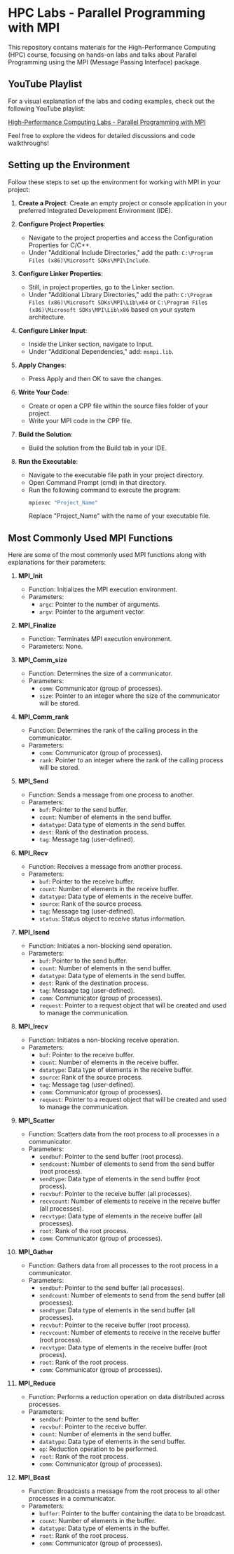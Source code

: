 # HPC Labs - Parallel Programming with MPI

This repository contains materials for the High-Performance Computing (HPC) course, focusing on hands-on labs and talks about Parallel Programming using the MPI (Message Passing Interface) package.

## YouTube Playlist

For a visual explanation of the labs and coding examples, check out the following YouTube playlist:

[High-Performance Computing Labs - Parallel Programming with MPI](https://www.youtube.com/playlist?list=YOUR_PLAYLIST_ID)

Feel free to explore the videos for detailed discussions and code walkthroughs!


## Setting up the Environment

Follow these steps to set up the environment for working with MPI in your project:

1. **Create a Project**: Create an empty project or console application in your preferred Integrated Development Environment (IDE).

2. **Configure Project Properties**:

   - Navigate to the project properties and access the Configuration Properties for C/C++.
   - Under "Additional Include Directories," add the path: `C:\Program Files (x86)\Microsoft SDKs\MPI\Include`.

3. **Configure Linker Properties**:

   - Still, in project properties, go to the Linker section.
   - Under "Additional Library Directories," add the path: `C:\Program Files (x86)\Microsoft SDKs\MPI\Lib\x64` or `C:\Program Files (x86)\Microsoft SDKs\MPI\Lib\x86` based on your system architecture.

4. **Configure Linker Input**:

   - Inside the Linker section, navigate to Input.
   - Under "Additional Dependencies," add: `msmpi.lib`.

5. **Apply Changes**:

   - Press Apply and then OK to save the changes.

6. **Write Your Code**:

   - Create or open a CPP file within the source files folder of your project.
   - Write your MPI code in the CPP file.

7. **Build the Solution**:

   - Build the solution from the Build tab in your IDE.

8. **Run the Executable**:
   - Navigate to the executable file path in your project directory.
   - Open Command Prompt (cmd) in that directory.
   - Run the following command to execute the program:
     ```bash
     mpiexec "Project_Name"
     ```
     Replace "Project_Name" with the name of your executable file.

## Most Commonly Used MPI Functions

Here are some of the most commonly used MPI functions along with explanations for their parameters:

1. **MPI_Init**

   - Function: Initializes the MPI execution environment.
   - Parameters:
     - `argc`: Pointer to the number of arguments.
     - `argv`: Pointer to the argument vector.

2. **MPI_Finalize**

   - Function: Terminates MPI execution environment.
   - Parameters: None.

3. **MPI_Comm_size**

   - Function: Determines the size of a communicator.
   - Parameters:
     - `comm`: Communicator (group of processes).
     - `size`: Pointer to an integer where the size of the communicator will be stored.

4. **MPI_Comm_rank**

   - Function: Determines the rank of the calling process in the communicator.
   - Parameters:
     - `comm`: Communicator (group of processes).
     - `rank`: Pointer to an integer where the rank of the calling process will be stored.

5. **MPI_Send**

   - Function: Sends a message from one process to another.
   - Parameters:
     - `buf`: Pointer to the send buffer.
     - `count`: Number of elements in the send buffer.
     - `datatype`: Data type of elements in the send buffer.
     - `dest`: Rank of the destination process.
     - `tag`: Message tag (user-defined).

6. **MPI_Recv**

   - Function: Receives a message from another process.
   - Parameters:
     - `buf`: Pointer to the receive buffer.
     - `count`: Number of elements in the receive buffer.
     - `datatype`: Data type of elements in the receive buffer.
     - `source`: Rank of the source process.
     - `tag`: Message tag (user-defined).
     - `status`: Status object to receive status information.

7. **MPI_Isend**

   - Function: Initiates a non-blocking send operation.
   - Parameters:
     - `buf`: Pointer to the send buffer.
     - `count`: Number of elements in the send buffer.
     - `datatype`: Data type of elements in the send buffer.
     - `dest`: Rank of the destination process.
     - `tag`: Message tag (user-defined).
     - `comm`: Communicator (group of processes).
     - `request`: Pointer to a request object that will be created and used to manage the communication.

8. **MPI_Irecv**

   - Function: Initiates a non-blocking receive operation.
   - Parameters:
     - `buf`: Pointer to the receive buffer.
     - `count`: Number of elements in the receive buffer.
     - `datatype`: Data type of elements in the receive buffer.
     - `source`: Rank of the source process.
     - `tag`: Message tag (user-defined).
     - `comm`: Communicator (group of processes).
     - `request`: Pointer to a request object that will be created and used to manage the communication.

9. **MPI_Scatter**

   - Function: Scatters data from the root process to all processes in a communicator.
   - Parameters:
     - `sendbuf`: Pointer to the send buffer (root process).
     - `sendcount`: Number of elements to send from the send buffer (root process).
     - `sendtype`: Data type of elements in the send buffer (root process).
     - `recvbuf`: Pointer to the receive buffer (all processes).
     - `recvcount`: Number of elements to receive in the receive buffer (all processes).
     - `recvtype`: Data type of elements in the receive buffer (all processes).
     - `root`: Rank of the root process.
     - `comm`: Communicator (group of processes).

10. **MPI_Gather**

    - Function: Gathers data from all processes to the root process in a communicator.
    - Parameters:
      - `sendbuf`: Pointer to the send buffer (all processes).
      - `sendcount`: Number of elements to send from the send buffer (all processes).
      - `sendtype`: Data type of elements in the send buffer (all processes).
      - `recvbuf`: Pointer to the receive buffer (root process).
      - `recvcount`: Number of elements to receive in the receive buffer (root process).
      - `recvtype`: Data type of elements in the receive buffer (root process).
      - `root`: Rank of the root process.
      - `comm`: Communicator (group of processes).

11. **MPI_Reduce**

    - Function: Performs a reduction operation on data distributed across processes.
    - Parameters:
      - `sendbuf`: Pointer to the send buffer.
      - `recvbuf`: Pointer to the receive buffer.
      - `count`: Number of elements in the send buffer.
      - `datatype`: Data type of elements in the send buffer.
      - `op`: Reduction operation to be performed.
      - `root`: Rank of the root process.
      - `comm`: Communicator (group of processes).

12. **MPI_Bcast**

    - Function: Broadcasts a message from the root process to all other processes in a communicator.
    - Parameters:
      - `buffer`: Pointer to the buffer containing the data to be broadcast.
      - `count`: Number of elements in the buffer.
      - `datatype`: Data type of elements in the buffer.
      - `root`: Rank of the root process.
      - `comm`: Communicator (group of processes).

